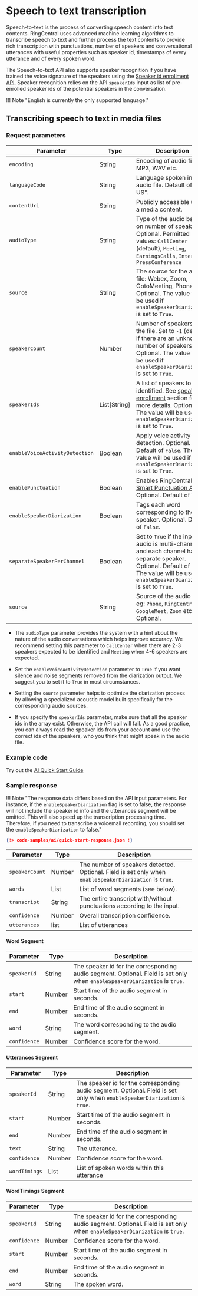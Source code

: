 # Speech to text transcription

Speech-to-text is the process of converting speech content into text contents. RingCentral uses advanced machine learning algorithms to transcribe speech to text and further process the text contents to provide rich transcription with punctuations, number of speakers and conversational utterances with useful properties such as speaker id, timestamps of every utterance and of every spoken word.

The Speech-to-text API also supports speaker recognition if you have trained the voice signature of the speakers using the [Speaker id enrollment API](../speaker-enrollment/). Speaker recognition relies on the API `speakerIds` input as list of pre-enrolled speaker ids of the potential speakers in the conversation.

!!! Note "English is currently the only supported language."

## Transcribing speech to text in media files

### Request parameters

| Parameter      | Type   | Description                                                     |
| -------------- | ------ | --------------------------------------------------------------- |
| `encoding`     | String | Encoding of audio file like MP3, WAV etc.                       |
| `languageCode` | String | Language spoken in the audio file. Default of "en-US".          |
| `contentUri`   | String | Publicly accessible url of a media content.                                            |
| `audioType`    | String | Type of the audio based on number of speakers. Optional. Permitted values: `CallCenter` (default), `Meeting`, `EarningsCalls`, `Interview`, `PressConference` |
| `source`       | String | The source for the audio file: Webex, Zoom, GotoMeeting, Phone. Optional. The value will be used if `enableSpeakerDiarization` is set to `True`. |
| `speakerCount` | Number | Number of speakers in the file. Set to `-1` (default) if there are an unknown number of speakers. Optional. The value will be used if `enableSpeakerDiarization` is set to `True`.      |
| `speakerIds`   | List[String] | A list of speakers to be identified. See [speaker enrollment](../speaker-enrollment/) section for more details. Optional. The value will be used if `enableSpeakerDiarization` is set to `True`. |
| `enableVoiceActivityDetection` | Boolean | Apply voice activity detection. Optional. Default of `False`. The value will be used if `enableSpeakerDiarization` is set to `True`. |
| `enablePunctuation`         | Boolean | Enables RingCentral's [Smart Punctuation API](../text-punctuation/). Optional. Default of `True`. |
| `enableSpeakerDiarization`  | Boolean | Tags each word corresponding to the speaker. Optional. Default of `False`. |
| `separateSpeakerPerChannel` | Boolean | Set to `True` if the input audio is multi-channel and each channel has a separate speaker. Optional. Default of `False`. The value will be used if `enableSpeakerDiarization` is set to `True`. |
| `source`       | String | Source of the audio file eg: `Phone`, `RingCentral`, `GoogleMeet`, `Zoom` etc. Optional. |

* The `audioType` parameter provides the system with a hint about the nature of the audio conversations which helps improve accuracy. We recommend setting this parameter to `CallCenter` when there are 2-3 speakers expected to be identified and `Meeting` when 4-6 speakers are expected.

* Set the `enableVoiceActivityDetection` parameter to `True` if you want silence and noise segments removed from the diarization output. We suggest you to set it to `True` in most circumstances.

* Setting the `source` parameter helps to optimize the diarization process by allowing a specialized acoustic model built specifically for the corresponding audio sources.

* If you specify the `speakerIds` parameter, make sure that all the speaker ids in the array exist. Otherwise, the API call will fail. As a good practice, you can always read the speaker ids from your account and use the correct ids of the speakers, who you think that might speak in the audio file.

### Example code

Try out the [AI Quick Start Guide](../quick-start/)

### Sample response

!!! Note "The response data differs based on the API input parameters. For instance, if the `enableSpeakerDiarization` flag is set to false, the response will not include the speaker id info and the utterances segment will be omitted. This will also speed up the transcription processing time. Therefore, if you need to transcribe a voicemail recording, you should set the `enableSpeakerDiarization` to false."

```json
{!> code-samples/ai/quick-start-response.json !}
```

| Parameter      | Type   | Description                                                                                             |
| -------------- | ------ | ---------------------------------                                                                       |
| `speakerCount` | Number | The number of speakers detected. Optional. Field is set only when `enableSpeakerDiarization` is `true`. |
| `words`        | List   | List of word segments (see below).                                                                      |
| `transcript`   | String | The entire transcript with/without punctuations according to the input.                                 |
| `confidence`   | Number | Overall transcription confidence.                                                                       |
| `utterances`   | list   | List of utterances                                                                                      |

#### Word Segment

| Parameter    | Type   | Description                                                                                                                |
| ----------   | ------ | ---------------------------------------------------                                                                        |
| `speakerId`  | String | The speaker id for the corresponding audio segment. Optional. Field is set only when `enableSpeakerDiarization` is `true`. |
| `start`      | Number | Start time of the audio segment in seconds.                                                                                |
| `end`        | Number | End time of the audio segment in seconds.                                                                                  |
| `word`       | String | The word corresponding to the audio segment.                                                                               |
| `confidence` | Number | Confidence score for the word.                                                                                             |

#### Utterances Segment

| Parameter    | Type   | Description                                                                                                                |
| ----------   | ------ | ---------------------------------------------------                                                                        |
| `speakerId`  | String | The speaker id for the corresponding audio segment. Optional. Field is set only when `enableSpeakerDiarization` is `true`. |
| `start`      | Number | Start time of the audio segment in seconds.                                                                                |
| `end`        | Number | End time of the audio segment in seconds.                                                                                  |
| `text`       | String | The utterance.                                                                                                             |
| `confidence` | Number | Confidence score for the word.                                                                                             |
| `wordTimings`| List   | List of spoken words within this utterance                                                                                 |

#### WordTimings Segment

| Parameter    | Type   | Description                                                                                                                |
| ----------   | ------ | ---------------------------------------------------                                                                        |
| `speakerId`  | String | The speaker id for the corresponding audio segment. Optional. Field is set only when `enableSpeakerDiarization` is `true`. |
| `confidence` | Number | Confidence score for the word. |
| `start`      | Number | Start time of the audio segment in seconds.                                                                                |
| `end`        | Number | End time of the audio segment in seconds.                                                                                  |
| `word`       | String | The spoken word.                                                                                                           |
